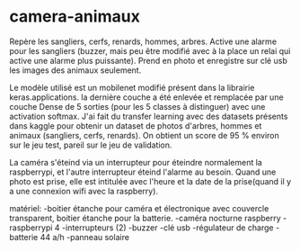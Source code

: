 # camera-animaux
Repère les sangliers, cerfs, renards, hommes, arbres. Active une alarme pour les sangliers (buzzer, mais peu être modifié avec à la place un relai qui active une alarme plus puissante). Prend en photo et enregistre sur clé usb les images des animaux seulement.

Le modèle utilisé est un mobilenet modifié présent dans la librairie keras.applications. la dernière couche a été enlevée et remplacée par une couche Dense de 5 sorties (pour les 5 classes à distinguer) avec une activation softmax. J'ai fait du transfer learning avec des datasets présents dans kaggle pour obtenir un dataset de photos d'arbres, hommes et animaux (sangliers, cerfs, renards). On obtient un score de 95 % environ sur le jeu test, pareil sur le jeu de validation. 

La caméra s'éteind via un interrupteur pour éteindre normalement la raspberrypi, et l'autre interrupteur éteind l'alarme au besoin. Quand une photo est prise, elle est intitulée avec l'heure et la date de la prise(quand il y a une connexion wifi avec la raspberry).

matériel:
-boitier étanche pour caméra et électronique avec couvercle transparent, boitier étanche pour la batterie.
-caméra nocturne raspberry
-raspberrypi 4
-interrupteurs (2)
-buzzer
-clé usb
-régulateur de charge
-batterie 44 a/h
-panneau solaire



